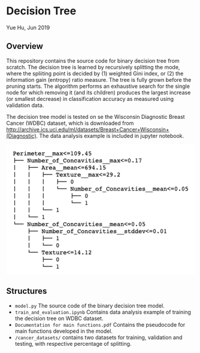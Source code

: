 # Decision Tree
Yue Hu, Jun 2019

## Overview
This repository contains the source code for binary decision tree from scratch. The decision tree is learned by recursively splitting the mode, where the spliiting point is decided by (1) weighted Gini index, or (2) the information gain (entropy) ratio measure. The tree is fully grown  before the pruning starts. The algorithm performs an exhaustive search for the single node for which removing it (and its children) produces the largest increase (or smallest decrease) in classification accuracy as measured using validation data.

The decision tree model is tested on se the Wisconsin Diagnostic Breast Cancer (WDBC) dataset, which is downloaded from http://archive.ics.uci.edu/ml/datasets/Breast+Cancer+Wisconsin+(Diagnostic). The data analysis example is included in jupyter notebook.

![Tree_example](grown_decision_tree.png)

## Structures
- `model.py` The source code of the binary decision tree model.
- `train_and_evaluation.ipynb` Contains data analysis example of training the decision tree on WDBC dataset.
- `Documentation for main functions.pdf` Contains the pseudocode for main functions developed in the model.
- `/cancer_datasets/` contains two datasets for training, validation and testing, with respective percentage of splitting.
